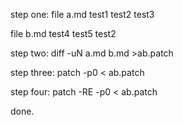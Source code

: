 
step one:
  file a.md
	test1
	test2
	test3

  file b.md
	test4
	test5
	test2

step two:
	diff -uN a.md b.md >ab.patch

step three:
	patch -p0 < ab.patch

step four:
	patch -RE -p0 < ab.patch

done.


